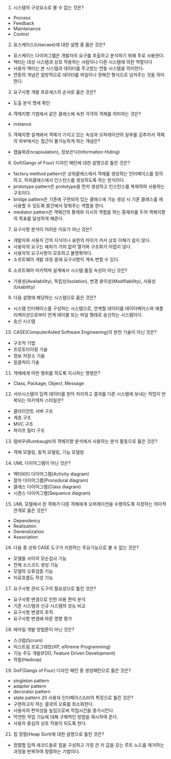 1. 시스템의 구성요소로 볼 수 없는 것은?
- Process
- Feedback
- Maintenance
- Control
2. 유스케이스(Usecase)에 대한 설명 중 옳은 것은?
- 유스케이스 다이어그램은 개발자의 요구를 추출하고 분석하기 위해 주로 사용한다.
- 액터는 대상 시스템과 상호 작용하는 사람이나 다른 시스템에 의한 역할이다
- 사용자 액터는 본 시스템과 데이터를 주고받는 연동 시스템을 의미한다.
- 연동의 개념은 일방적으로 데이터를 파일이나 정해진 형식으로 넘겨주는 것을 의미한다.
3. 요구사항 개발 프로세스의 순서로 옳은 것은?
- 도출 분석 명세 확인
4. 객체지향 기법에서 같은 클래스에 속한 각각의 객체를 의미하는 것은?
- instance
5. 객체지향 설계에서 객체가 가지고 있는 속성과 오퍼레이션의 일부를 감추어서 객체의 외부에서는 접근이 불가능하게 하는 개념은?
- 캡슐화(Encapsulation), 정보은닉(Information Hiding)
6. Gof(Gangs of Four) 디자인 패턴에 대한 설명으로 틀린 것은?
- factory method pattern은 상위클래스에서 객체를 생성하는 인터페이스를 정의하고, 하위클래스에서 인스턴스를 생성하도록 하는 방식이다.
- prototype pattern은 prototype을 먼저 생성하고 인스턴스를 복제하여 사용하는 구조이다.
- bridge pattern은 기존에 구현되어 있는 클래스에 기능 생성 시 기존 클래스를 재사용할 수 있도록 중간에서 맞춰주는 역할을 한다.
- mediator pattern은 객체간의 통제와 지시의 역할을 하는 중재자를 두어 객체지향의 목표를 달성하게 해준다.
7. 요구사항 분석이 어려운 이유가 아닌 것은?
- 개발자와 사용자 간의 지식이나 표현의 차이가 커서 상호 이해가 쉽지 않다.
- 사용자의 요구는 예외가 거의 없어 열거와 구조화가 어렵지 않다.
- 사용자의 요구사항이 모호하고 불명확하다.
- 소프트웨어 개발 과정 중에 요구사항이 계속 변할 수 있다.
8. 소프트웨어 아키텍쳐 설계에서 시스템 품질 속성이 아닌 것은?
- 가용성(Availability), 독립성(Isolation), 변경 용이성(Modifiability), 사용성(Usability)
9. 다음 설명에 해당하는 시스템으로 옳은 것은?
- 시스템 인터페이스를 구성하는 시스템으로, 연계할 데이터를 데이터베이스와 애플리케이션으로부터 연계 테이블 또는 파일 형태로 송신하는 시스템이다.
- 송신 시스템

10. CASE(ComputerAided Software Engineering)의 원천 기술이 아닌 것은?
- 구조적 기법
- 프로토타이핑 기술
- 정보 저장소 기술
- 일괄처리 기술
11. 객체에게 어떤 행위를 하도록 지시하는 명령은?
- Class, Package, Object, Message
12. 서브시스템이 입력 데이터를 받아 처리하고 결과를 다른 시스템에 보내는 작업이 반복되는 아키텍처 스타일은?
- 클라이언트 서버 구조
- 계층 구조
- MVC 구조
- 파이프 필터 구조
13. 럼바우(Rumbaugh)의 객체지향 분석에서 사용하는 분석 활동으로 옳은 것은?
- 객체 모델링, 동적 모델링, 기능 모델링

14. UML 다이어그램이 아닌 것은?
- 액티비티 다이어그램(Activity diagram)
- 절차 다이어그램(Procedural diagram)
- 클래스 다이어그램(Class diagram)
- 시퀀스 다이어그램(Sequence diagram)
15. UML 모델에서 한 객체가 다른 객체에게 오퍼레이션을 수행하도록 지정하는 의미적 관계로 옳은 것은?
- Dependency
- Realization
- Generalization
- Association
16. 다음 중 상위 CASE 도구가 지원하는 주요기능으로 볼 수 없는 것은?
- 모델들 사이의 모순검사 기능
- 전체 소스코드 생성 기능
- 모델의 오류검증 기능
- 자료흐름도 작성 기능
17. 요구사항 관리 도구의 필요성으로 틀린 것은?
- 요구사항 변경으로 인한 비용 편익 분석
- 기존 시스템과 신규 시스템의 성능 비교
- 요구사항 변경의 추적
- 요구사항 변경에 따른 영향 평가
18. 애자일 개발 방법론이 아닌 것은?
- 스크럼(Scrum)
- 익스트림 프로그래밍(XP, eXtreme Programming)
- 기능 주도 개발(FDD, Feature Driven Development)
- 하둡(Hadoop)
19. GoF(Gangs of Four) 디자인 패턴 중 생성패턴으로 옳은 것은?
- singleton pattern
- adapter pattern
- decorator pattern
- state pattern
20 사용자 인터페이스(UI)의 특징으로 틀린 것은?
- 구현하고자 하는 결과의 오류를 최소화한다.
- 사용자의 편의성을 높임으로써 작업시간을 증가시킨다.
- 막연한 작업 기능에 대해 구체적인 방법을 제시하여 준다.
- 사용자 중심의 상호 작용이 되도록 한다.
21. 힙 정렬(Heap Sort)에 대한 설명으로 틀린 것은?
- 정렬할 입력 레코드들로 힙을 구성하고 가장 큰 키 값을 갖는 루트 노드를 제거하는 과정을 반복하여 정렬하는 기법이다.
